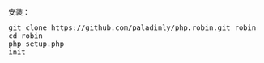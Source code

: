 安装：
<pre>
git clone https://github.com/paladinly/php.robin.git robin
cd robin
php setup.php
init
</pre>
